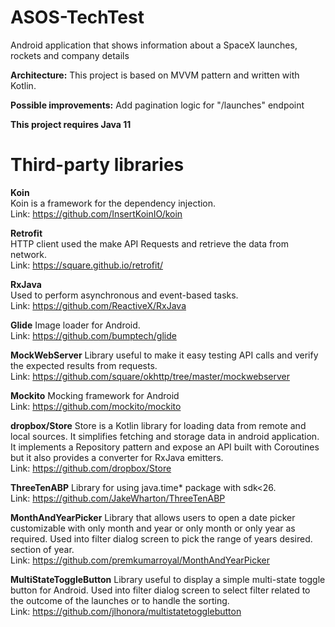 # ASOS-TechTest

Android application that shows information about a SpaceX launches, rockets and company details

**Architecture:**
This project is based on MVVM pattern and written with Kotlin.

**Possible improvements:**
Add pagination logic for "/launches" endpoint

**This project requires Java 11**

# Third-party libraries

**Koin**  
Koin is a framework for the dependency injection.\
Link: https://github.com/InsertKoinIO/koin

**Retrofit**  
HTTP client used the make API Requests and retrieve the data from network.\
Link: https://square.github.io/retrofit/

**RxJava**  
Used to perform asynchronous and event-based tasks.\
Link: https://github.com/ReactiveX/RxJava

**Glide**
Image loader for Android.\
Link: https://github.com/bumptech/glide

**MockWebServer**
Library useful to make it easy testing API calls and verify the expected results from requests.\
Link: https://github.com/square/okhttp/tree/master/mockwebserver

**Mockito**
Mocking framework for Android\
Link: https://github.com/mockito/mockito

**dropbox/Store**
Store is a Kotlin library for loading data from remote and local sources. It simplifies fetching and
storage data in android application. It implements a Repository pattern and expose an API built with
Coroutines but it also provides a converter for RxJava emitters.\
Link: https://github.com/dropbox/Store

**ThreeTenABP**
Library for using java.time* package with sdk<26.\
Link: https://github.com/JakeWharton/ThreeTenABP

**MonthAndYearPicker**
Library that allows users to open a date picker customizable with only month and year or only month
or only year as required. Used into filter dialog screen to pick the range of years desired. section
of year.\
Link: https://github.com/premkumarroyal/MonthAndYearPicker

**MultiStateToggleButton**
Library useful to display a simple multi-state toggle button for Android. Used into filter dialog
screen to select filter related to the outcome of the launches or to handle the sorting.\
Link: https://github.com/jlhonora/multistatetogglebutton
